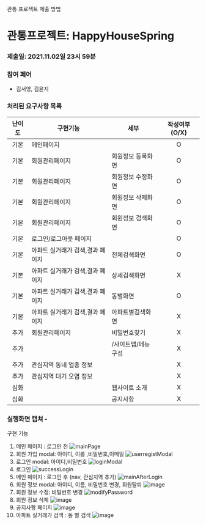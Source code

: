 관통 프로젝트 제출 방법

# 관통프로젝트: HappyHouseSpring
### 제출일: 2021.11.02일 23시 59분

### 참여 페어
- 김서영, 김윤지

### 처리된 요구사항 목록
  
|난이도|구현기능|세부|작성여부(O/X)|
|:---:|---|---|:---:|
|기본|메인페이지||O|
|기본|회원관리페이지|회원정보 등록화면|O|
|기본|회원관리페이지|회원정보 수정화면|O|
|기본|회원관리페이지|회원정보 삭제화면|O|
|기본|회원관리페이지|회원정보 검색화면|O|
|기본|로그인/로그아웃 페이지||O|
|기본|아파트 실거래가 검색,결과 페이지|전체검색화면|O|
|기본|아파트 실거래가 검색,결과 페이지|상세검색화면|X|
|기본|아파트 실거래가 검색,결과 페이지|동별화면|O|
|기본|아파트 실거래가 검색,결과 페이지|아파트별검색화면|X|
|추가|회원관리페이지|비밀번호찾기|X|
|추가||/사이트맵/메뉴구성|X|
|추가|관심지역 동네 업종 정보||X|
|추가|관심지역 대기 오염 정보||X|
|심화||웹사이트 소개|X|
|심화||공지사항|X|

### 실행화면 캡쳐 - 

구현 기능
1. 메인 페이지 : 로그인 전 
![mainPage](/uploads/dd60c6ced3d026278eefa1bcdda81bb1/mainPage.PNG)
2. 회원 가입 modal: 아이디, 이름 ,비밀번호,이메일 
![userregistModal](/uploads/a59e124f048feb95ebdae21578e2449b/userregistModal.PNG)
3. 로그인 modal: 아이디,비밀번호
![loginModal](/uploads/36526d67848ec3bd6378ff8ed5bd3737/loginModal.PNG)
4. 로그인 
![successLogin](/uploads/f93fa6bb95cf8ac8f3b9d1e15b644c18/successLogin.PNG)
5. 메인 페이지 : 로그인 후  (nav, 관심지역  추가)
![mainAfterLogin](/uploads/67c9310b7ed01536c0c53043a66e9097/mainAfterLogin.PNG)
6. 회원 정보 modal: 아이디, 이름, 비밀번호 변경, 회원탈퇴
![image](/uploads/95d461d582f69c066ff09114ac0c9345/image.png)
7. 회원 정보 수정: 비밀번호 변경
![modifyPassword](/uploads/401a644774314e77b2652a64d75e28b5/modifyPassword.PNG)
8. 회원 정보 삭제 
![image](/uploads/453d609a38730f49342fdbd1f5e8c31a/image.png)
9. 공지사항 페이지
![image](/uploads/75b793062ef904f2fecd60be4ae2972e/image.png)
10. 아파트 실거래가 검색 : 동 별 검색
![image](/uploads/0bc50d38c53d721e7dd17fda71789f08/image.png)
